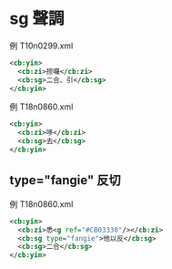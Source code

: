 # sg 聲調

例 T10n0299.xml

```xml
<cb:yin>
  <cb:zi>捺囉</cb:zi>
  <cb:sg>二合、引</cb:sg>
</cb:yin>
```
例 T18n0860.xml

```xml
<cb:yin>
  <cb:zi>哆</cb:zi>
  <cb:sg>去</cb:sg>
</cb:yin>
```

## type="fangie" 反切

例 T18n0860.xml

```xml
<cb:yin>
  <cb:zi>悉<g ref="#CB03330"/></cb:zi>
  <cb:sg type="fangie">他以反</cb:sg>
  <cb:sg>二合</cb:sg>
</cb:yin>
```
